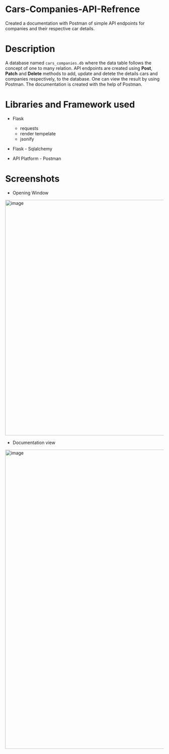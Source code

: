 # Cars-Companies-API-Refrence

Created a documentation with Postman of simple API endpoints for companies and their respective car details.

# Description

A database named `cars_companies.db` where the data table follows the concept of one to many relation. API endpoints are created using  __Post__, __Patch__ and __Delete__ methods to add, update and detete the details cars and companies respectively, to the database. One can view the result by using Postman. The documentation is created with the help of Postman.

# Libraries and Framework used

* Flask
    * requests
    * render tempelate
    * jsonify
    
* Flask - Sqlalchemy

* API Platform - Postman


# Screenshots


* Opening Window 

<img width="749" alt="image" src="https://user-images.githubusercontent.com/103064401/196885923-2ddb3e1f-47a5-468f-8e89-3583556837a1.png">


* Documentation view

<img width="951" alt="image" src="https://user-images.githubusercontent.com/103064401/196886040-6b6e8f24-95f9-4d4a-bb11-685313adaf3a.png">



